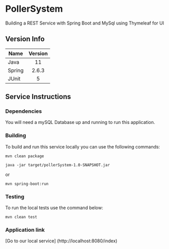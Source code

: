 # PollerSystem
Building a REST Service with Spring Boot and MySql using Thymeleaf for UI

## Version Info

| Name        | Version           | 
| ------------- |:-------------:| 
| Java          | 11     | 
| Spring        | 2.6.3          |  
| JUnit         | 5               |

## Service Instructions

### Dependencies
You will need a mySQL Database up and running to run this application.

### Building

To build and run this service locally you can use the following commands:

```
mvn clean package

java -jar target/pollerSystem-1.0-SNAPSHOT.jar
```

or

```
mvn spring-boot:run
```

### Testing

To run the local tests use the command below:

```
mvn clean test
```
### Application link

[Go to our local service] (http://localhost:8080/index)


